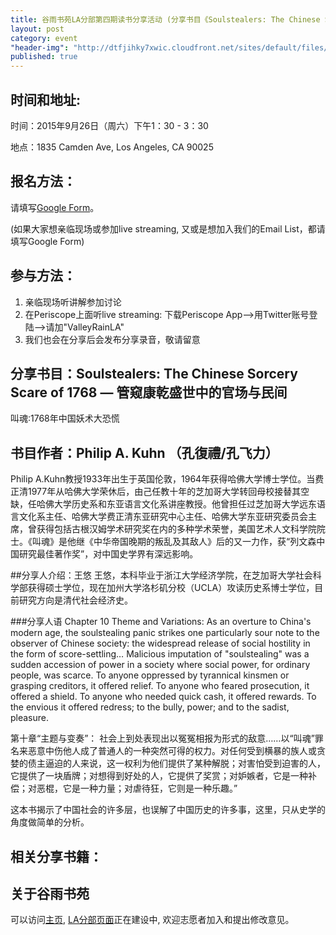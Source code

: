 ```yaml
---
title: 谷雨书苑LA分部第四期读书分享活动 (分享书目《Soulstealers: The Chinese Sorcery Scare of 1768 --管窥康乾盛世中的官场与民间 》叫魂:1768年中国妖术大恐慌) by 王悠
layout: post
category: event
"header-img": "http://dtfjihky7xwic.cloudfront.net/sites/default/files/Activities/la-beauty-shot.jpg"
published: true
---
```




## 时间和地址:

时间：2015年9月26日（周六）下午1：30 - 3：30

地点：1835 Camden Ave, Los Angeles, CA 90025

## 报名方法：

请填写[Google Form](https://docs.google.com/forms/d/14suzNHWbPV_q1bsK_S8U6ugRTkmVgQF-W0EY8-2yW14/viewform)。

(如果大家想亲临现场或参加live streaming, 又或是想加入我们的Email List，都请填写Google Form)

## 参与方法：
1. 亲临现场听讲解参加讨论
2. 在Periscope上面听live streaming: 下载Periscope App-->用Twitter账号登陆-->请加"ValleyRainLA"
3. 我们也会在分享后会发布分享录音，敬请留意


## 分享书目：Soulstealers: The Chinese Sorcery Scare of 1768 — 管窥康乾盛世中的官场与民间
叫魂:1768年中国妖术大恐慌

## 书目作者：Philip A. Kuhn  （孔復禮/孔飞力）

Philip A.Kuhn教授1933年出生于英国伦敦，1964年获得哈佛大学博士学位。当费正清1977年从哈佛大学荣休后，由己任教十年的芝加哥大学转回母校接替其空缺，任哈佛大学历史系和东亚语言文化系讲座教授。他曾担任过芝加哥大学远东语言文化系主任、哈佛大学费正清东亚研究中心主任、哈佛大学东亚研究委员会主席，曾获得包括古根汉姆学术研究奖在内的多种学术荣誉，美国艺术人文科学院院士。《叫魂》是他继《中华帝国晚期的叛乱及其敌人》后的又一力作，获“列文森中国研究最佳著作奖”，对中国史学界有深远影响。

##分享人介绍：王悠
王悠，本科毕业于浙江大学经济学院，在芝加哥大学社会科学部获得硕士学位，现在加州大学洛杉矶分校（UCLA）攻读历史系博士学位，目前研究方向是清代社会经济史。

###分享人语
Chapter 10 Theme and Variations:
As an overture to China's modern age, the soulstealing panic strikes one particularly sour note to the observer of Chinese society: the widespread release of social hostility in the form of score-settling… Malicious imputation of "soulstealing" was a sudden accession of power in a society where social power, for ordinary people, was scarce. To anyone oppressed by tyrannical kinsmen or grasping creditors, it offered relief. To anyone who feared prosecution, it offered a shield. To anyone who needed quick cash, it offered rewards. To the envious it offered redress; to the bully, power; and to the sadist, pleasure.

第十章“主题与变奏”：
社会上到处表现出以冤冤相报为形式的敌意……以“叫魂”罪名来恶意中伤他人成了普通人的一种突然可得的权力。对任何受到横暴的族人或贪婪的债主逼迫的人来说，这一权利为他们提供了某种解脱；对害怕受到迫害的人，它提供了一块盾牌；对想得到好处的人，它提供了奖赏；对妒嫉者，它是一种补偿；对恶棍，它是一种力量；对虐待狂，它则是一种乐趣。”

这本书揭示了中国社会的许多层，也误解了中国历史的许多事，这里，只从史学的角度做简单的分析。

## 相关分享书籍：

## 关于谷雨书苑

可以访问[主页](http://www.valleyrain.org), [LA分部页面](http://www.valleyrain.org/la)正在建设中, 欢迎志愿者加入和提出修改意见。

